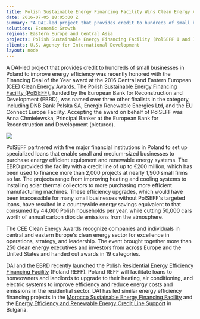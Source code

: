 ```yaml
---
title: Polish Sustainable Energy Financing Facility Wins Clean Energy Award
date: 2016-07-05 18:05:00 Z
summary: "A DAI-led project that provides credit to hundreds of small businesses in Poland to improve energy efficiency was recently honored with the Financing Deal of the Year award at the 2016 Central and Eastern European [(CEE) Clean Energy Awards](/our-work/projects/polish-residential-energy-efficiency-financing-facility-poland-reff)."
solutions: Economic Growth
regions: Eastern Europe and Central Asia
projects: Polish Sustainable Energy Financing Facility (PolSEFF I and II)
clients: U.S. Agency for International Development
layout: node
---
```

A DAI-led project that provides credit to hundreds of small businesses in Poland to improve energy efficiency was recently honored with the Financing Deal of the Year award at the 2016 Central and Eastern European [(CEE) Clean Energy Awards][1]. The [Polish Sustainable Energy Financing Facility (PolSEFF),][2] funded by the European Bank for Reconstruction and Development (EBRD), was named over three other finalists in the category, including DNB Bank Polska SA, Energix Renewable Energies Ltd, and the EU Connect Europe Facility. Accepting the award on behalf of PolSEFF was Anna Chmielewska, Principal Banker at the European Bank for Reconstruction and Development (pictured).

![][3]

PolSEFF partnered with five major financial institutions in Poland to set up specialized loans that enable small and medium-sized businesses to purchase energy efficient equipment and renewable energy systems. The EBRD provided the facility with a credit line of up to €200 million, which has been used to finance more than 2,000 projects at nearly 1,900 small firms so far. The projects range from improving heating and cooling systems to installing solar thermal collectors to more purchasing more efficient manufacturing machines. These efficiency upgrades, which would have been inaccessible for many small businesses without PolSEFF's targeted loans, have resulted in a countrywide energy savings equivalent to that consumed by 44,000 Polish households per year, while cutting 50,000 cars worth of annual carbon dioxide emissions from the atmosphere.

The CEE Clean Energy Awards recognize companies and individuals in central and eastern Europe's clean energy sector for excellence in operations, strategy, and leadership. The event brought together more than 250 clean energy executives and investors from across Europe and the United States and handed out awards in 19 categories.

DAI and the EBRD recently launched the [Polish Residential Energy Efficiency Financing Facility][4] (Poland REFF). Poland REFF will facilitate loans to homeowners and landlords to upgrade to their heating, air conditioning, and electric systems to improve efficiency and reduce energy costs and emissions in the residential sector. DAI has led similar energy efficiency financing projects in the [Morocco Sustainable Energy Financing Facility][5] and the [Energy Efficiency and Renewable Energy Credit Line Support][6] in Bulgaria.

[1]: http://ceeenergyawards.com/
[2]: /our-work/projects/poland-polish-sustainable-energy-financing-facility-polseff
[3]: /assets/images/news/PolSEFF_award.jpg
[4]: /our-work/projects/polish-residential-energy-efficiency-financing-facility-poland-reff
[5]: /our-work/projects/morocco-sustainable-energy-financing-facility-morseff
[6]: /our-work/projects/bulgaria-energy-efficiency-and-renewable-energy-credit-line-support-%E2%80%93-rational
